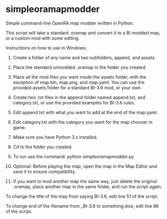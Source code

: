 # simpleoramapmodder
Simple command-line OpenRA map modder written in Python.

This script will take a standard .oramap and convert it to a BI modded map, or a custom mod with some editing.

Instructions on how to use in Windows:

1. Create a folder of any name and two subfolders, append, and assets.
2. Place the standard unmodded .oramap in the folder you created.
3. Place all the mod files you want inside the assets folder, with the exception of map.bin, map.png, and map.yaml. You can use the provided assets folder for a standard BI-3.6 mod, or your own.
4. Create two .txt files in the append folder named append.txt, and category.txt, or use the provided examples for BI-3.6 rules.
5. Edit append.txt with what you want to add at the end of the map.yaml.
6. Edit category.txt with the category you want for the map chooser in game.
7. Make sure you have Python 3.x installed.
8. Cd to the folder you created.
9. To run use the command: python simpleoramapmodder.py

10. Optional: Before playing the map, open the map in the Map Editor and save it to ensure compatibility.
11. If you want to mod another map the same way, just delete the original .oramap, place another map in the same folder, and run the script again.

To change the title of the map from saying BI-3.6, edit line 51 of the script.

To change end of the filename from _BI-3.6 to something else, edit line 86 of the script.

